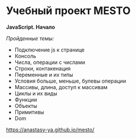 # Учебный проект MESTO


**JavaScript. Начало**



*Пройденные темы:*

*  Подключение js к странице
*  Консоль
*  Числа, операции с числами
*  Строки, контакенация
*  Переменные и их типы
*  Условия больше, меньше, булевы операции
*  Массивы, длина, доступ к массивам
*  Циклы и их виды
*  Функции
*  Объекты
*  Примитивы
*  Dom

https://anastasy-ya.github.io/mesto/

